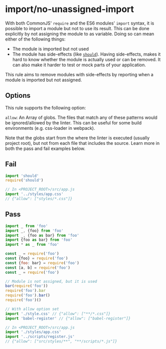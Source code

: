# import/no-unassigned-import

<!-- end auto-generated rule header -->

With both CommonJS' `require` and the ES6 modules' `import` syntax, it is possible to import a module but not to use its result. This can be done explicitly by not assigning the module to as variable. Doing so can mean either of the following things:

 - The module is imported but not used
 - The module has side-effects (like [`should`](https://www.npmjs.com/package/should)). Having side-effects, makes it hard to know whether the module is actually used or can be removed. It can also make it harder to test or mock parts of your application.

This rule aims to remove modules with side-effects by reporting when a module is imported but not assigned.

## Options

This rule supports the following option:

`allow`: An Array of globs. The files that match any of these patterns would be ignored/allowed by the linter. This can be useful for some build environments (e.g. css-loader in webpack).

Note that the globs start from the where the linter is executed (usually project root), but not from each file that includes the source. Learn more in both the pass and fail examples below.

## Fail

```js
import 'should'
require('should')

// In <PROJECT_ROOT>/src/app.js
import '../styles/app.css'
// {"allow": ["styles/*.css"]}
```

## Pass

```js
import _ from 'foo'
import _, {foo} from 'foo'
import _, {foo as bar} from 'foo'
import {foo as bar} from 'foo'
import * as _ from 'foo'

const _ = require('foo')
const {foo} = require('foo')
const {foo: bar} = require('foo')
const [a, b] = require('foo')
const _ = require('foo')

// Module is not assigned, but it is used
bar(require('foo'))
require('foo').bar
require('foo').bar()
require('foo')()

// With allow option set
import './style.css' // {"allow": ["**/*.css"]}
import 'babel-register' // {"allow": ["babel-register"]}

// In <PROJECT_ROOT>/src/app.js
import './styles/app.css'
import '../scripts/register.js'
// {"allow": ["src/styles/**", "**/scripts/*.js"]}
```
